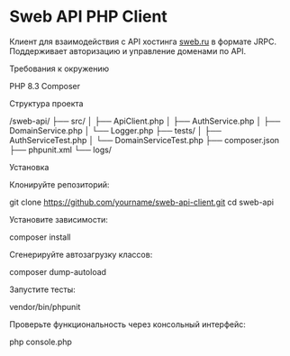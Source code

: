 # Sweb API PHP Client

Клиент для взаимодействия с API хостинга [sweb.ru](https://sweb.ru) в формате JRPC. Поддерживает авторизацию и управление доменами по API.

Требования к окружению

PHP 8.3
Composer

Структура проекта

/sweb-api/
  ├── src/
  │   ├── ApiClient.php
  │   ├── AuthService.php
  │   ├── DomainService.php
  │   └── Logger.php
  ├── tests/
  │   ├── AuthServiceTest.php
  │   └── DomainServiceTest.php
  ├── composer.json
  ├── phpunit.xml
  └── logs/

Установка

Клонируйте репозиторий:

git clone https://github.com/yourname/sweb-api-client.git
cd sweb-api



Установите зависимости:

composer install



Сгенерируйте автозагрузку классов:

composer dump-autoload



Запустите тесты:

vendor/bin/phpunit



Проверьте функциональность через консольный интерфейс:

php console.php
